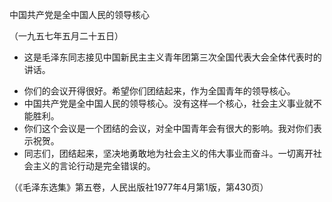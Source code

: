 中国共产党是全中国人民的领导核心

（一九五七年五月二十五日）

* 这是毛泽东同志接见中国新民主主义青年团第三次全国代表大会全体代表时的讲话。



- 你们的会议开得很好。希望你们团结起来，作为全国青年的领导核心。
- 中国共产党是全中国人民的领导核心。没有这样—个核心，社会主义事业就不能胜利。
- 你们这个会议是一个团结的会议，对全中国青年会有很大的影响。我对你们表示祝贺。
- 同志们，团结起来，坚决地勇敢地为社会主义的伟大事业而奋斗。一切离开社会主义的言论行动是完全错误的。


（《毛泽东选集》第五卷，人民出版社1977年4月第1版，第430页）


